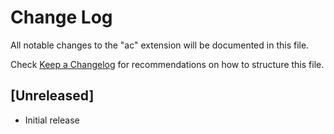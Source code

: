 # Change Log

All notable changes to the "ac" extension will be documented in this file.

Check [Keep a Changelog](http://keepachangelog.com/) for recommendations on how to structure this file.

## [Unreleased]

- Initial release